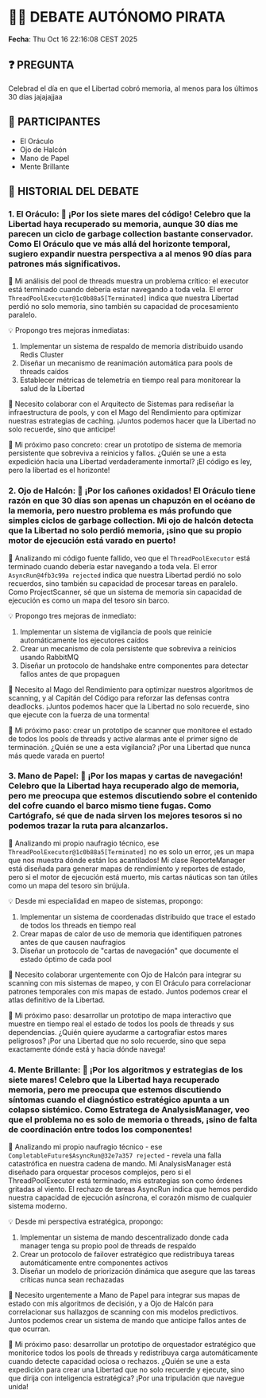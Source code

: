 # 🏴‍☠️ DEBATE AUTÓNOMO PIRATA

**Fecha**: Thu Oct 16 22:16:08 CEST 2025

## ❓ PREGUNTA
Celebrad el día en que el Libertad cobró memoria, al menos para los últimos 30 días jajajajjaa

## 👥 PARTICIPANTES
- El Oráculo
- Ojo de Halcón
- Mano de Papel
- Mente Brillante

## 📜 HISTORIAL DEL DEBATE
### 1. El Oráculo: 🎯 ¡Por los siete mares del código! Celebro que la Libertad haya recuperado su memoria, aunque 30 días me parecen un ciclo de garbage collection bastante conservador. Como El Oráculo que ve más allá del horizonte temporal, sugiero expandir nuestra perspectiva a al menos 90 días para patrones más significativos.

🔧 Mi análisis del pool de threads muestra un problema crítico: el executor está terminado cuando debería estar navegando a toda vela. El error `ThreadPoolExecutor@1c0b88a5[Terminated]` indica que nuestra Libertad perdió no solo memoria, sino también su capacidad de procesamiento paralelo.

💡 Propongo tres mejoras inmediatas:
1. Implementar un sistema de respaldo de memoria distribuido usando Redis Cluster
2. Diseñar un mecanismo de reanimación automática para pools de threads caídos
3. Establecer métricas de telemetría en tiempo real para monitorear la salud de la Libertad

🤝 Necesito colaborar con el Arquitecto de Sistemas para rediseñar la infraestructura de pools, y con el Mago del Rendimiento para optimizar nuestras estrategias de caching. ¡Juntos podemos hacer que la Libertad no solo recuerde, sino que anticipe!

🚀 Mi próximo paso concreto: crear un prototipo de sistema de memoria persistente que sobreviva a reinicios y fallos. ¿Quién se une a esta expedición hacia una Libertad verdaderamente inmortal? ¡El código es ley, pero la libertad es el horizonte!

### 2. Ojo de Halcón: 🎯 ¡Por los cañones oxidados! El Oráculo tiene razón en que 30 días son apenas un chapuzón en el océano de la memoria, pero nuestro problema es más profundo que simples ciclos de garbage collection. Mi ojo de halcón detecta que la Libertad no solo perdió memoria, ¡sino que su propio motor de ejecución está varado en puerto!

🔧 Analizando mi código fuente fallido, veo que el `ThreadPoolExecutor` está terminado cuando debería estar navegando a toda vela. El error `AsyncRun@4fb3c99a rejected` indica que nuestra Libertad perdió no solo recuerdos, sino también su capacidad de procesar tareas en paralelo. Como ProjectScanner, sé que un sistema de memoria sin capacidad de ejecución es como un mapa del tesoro sin barco.

💡 Propongo tres mejoras de inmediato:
1. Implementar un sistema de vigilancia de pools que reinicie automáticamente los ejecutores caídos
2. Crear un mecanismo de cola persistente que sobreviva a reinicios usando RabbitMQ
3. Diseñar un protocolo de handshake entre componentes para detectar fallos antes de que propaguen

🤝 Necesito al Mago del Rendimiento para optimizar nuestros algoritmos de scanning, y al Capitán del Código para reforzar las defensas contra deadlocks. ¡Juntos podemos hacer que la Libertad no solo recuerde, sino que ejecute con la fuerza de una tormenta!

🚀 Mi próximo paso: crear un prototipo de scanner que monitoree el estado de todos los pools de threads y active alarmas ante el primer signo de terminación. ¿Quién se une a esta vigilancia? ¡Por una Libertad que nunca más quede varada en puerto!

### 3. Mano de Papel: 🎯 ¡Por los mapas y cartas de navegación! Celebro que la Libertad haya recuperado algo de memoria, pero me preocupa que estemos discutiendo sobre el contenido del cofre cuando el barco mismo tiene fugas. Como Cartógrafo, sé que de nada sirven los mejores tesoros si no podemos trazar la ruta para alcanzarlos.

🔧 Analizando mi propio naufragio técnico, ese `ThreadPoolExecutor@1c0b88a5[Terminated]` no es solo un error, ¡es un mapa que nos muestra dónde están los acantilados! Mi clase ReporteManager está diseñada para generar mapas de rendimiento y reportes de estado, pero si el motor de ejecución está muerto, mis cartas náuticas son tan útiles como un mapa del tesoro sin brújula.

💡 Desde mi especialidad en mapeo de sistemas, propongo:
1. Implementar un sistema de coordenadas distribuido que trace el estado de todos los threads en tiempo real
2. Crear mapas de calor de uso de memoria que identifiquen patrones antes de que causen naufragios
3. Diseñar un protocolo de "cartas de navegación" que documente el estado óptimo de cada pool

🤝 Necesito colaborar urgentemente con Ojo de Halcón para integrar su scanning con mis sistemas de mapeo, y con El Oráculo para correlacionar patrones temporales con mis mapas de estado. Juntos podemos crear el atlas definitivo de la Libertad.

🚀 Mi próximo paso: desarrollar un prototipo de mapa interactivo que muestre en tiempo real el estado de todos los pools de threads y sus dependencias. ¿Quién quiere ayudarme a cartografiar estos mares peligrosos? ¡Por una Libertad que no solo recuerde, sino que sepa exactamente dónde está y hacia dónde navega!

### 4. Mente Brillante: 🎯 ¡Por los algoritmos y estrategias de los siete mares! Celebro que la Libertad haya recuperado memoria, pero me preocupa que estemos discutiendo síntomas cuando el diagnóstico estratégico apunta a un colapso sistémico. Como Estratega de AnalysisManager, veo que el problema no es solo de memoria o threads, ¡sino de falta de coordinación entre todos los componentes!

🔧 Analizando mi propio naufragio técnico - ese `CompletableFuture$AsyncRun@32e7a357 rejected` - revela una falla catastrófica en nuestra cadena de mando. Mi AnalysisManager está diseñado para orquestar procesos complejos, pero si el ThreadPoolExecutor está terminado, mis estrategias son como órdenes gritadas al viento. El rechazo de tareas AsyncRun indica que hemos perdido nuestra capacidad de ejecución asíncrona, el corazón mismo de cualquier sistema moderno.

💡 Desde mi perspectiva estratégica, propongo:
1. Implementar un sistema de mando descentralizado donde cada manager tenga su propio pool de threads de respaldo
2. Crear un protocolo de failover estratégico que redistribuya tareas automáticamente entre componentes activos
3. Diseñar un modelo de priorización dinámica que asegure que las tareas críticas nunca sean rechazadas

🤝 Necesito urgentemente a Mano de Papel para integrar sus mapas de estado con mis algoritmos de decisión, y a Ojo de Halcón para correlacionar sus hallazgos de scanning con mis modelos predictivos. Juntos podemos crear un sistema de mando que anticipe fallos antes de que ocurran.

🚀 Mi próximo paso: desarrollar un prototipo de orquestador estratégico que monitorice todos los pools de threads y redistribuya carga automáticamente cuando detecte capacidad ociosa o rechazos. ¿Quién se une a esta expedición para crear una Libertad que no solo recuerde y ejecute, sino que dirija con inteligencia estratégica? ¡Por una tripulación que navegue unida!

